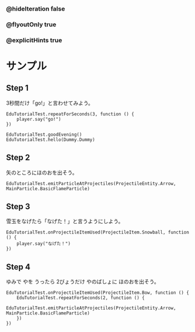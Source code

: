 ### @hideIteration false
### @flyoutOnly true
### @explicitHints true

# サンプル

## Step 1

3秒間だけ「go!」と言わせてみよう。

```block
EduTutorialTest.repeatForSeconds(3, function () {
    player.say("go!")
})
```

```ghost
EduTutorialTest.goodEvening()
EduTutorialTest.hello(Dummy.Dummy)
```

## Step 2

矢のところにほのおを出そう。

```block
EduTutorialTest.emitParticleAtProjectiles(ProjectileEntity.Arrow, MainParticle.BasicFlameParticle)
```

## Step 3

雪玉をなげたら「なげた！」と言うようにしよう。

```block
EduTutorialTest.onProjectileItemUsed(ProjectileItem.Snowball, function () {
    player.say("なげた！")
})
```

## Step 4

ゆみで やを うったら 2びょうだけ やのばしょに ほのおを出そう。

```block
EduTutorialTest.onProjectileItemUsed(ProjectileItem.Bow, function () {
    EduTutorialTest.repeatForSeconds(2, function () {
        EduTutorialTest.emitParticleAtProjectiles(ProjectileEntity.Arrow, MainParticle.BasicFlameParticle)
    })
})
```
